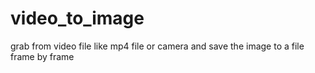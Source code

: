 # video_to_image
grab from video file like mp4 file or camera and save the image to a file frame by frame
